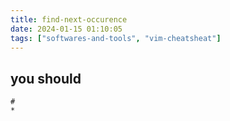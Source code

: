 ```yaml
---
title: find-next-occurence
date: 2024-01-15 01:10:05
tags: ["softwares-and-tools", "vim-cheatsheat"]
---
```

## you should

```
#
*
```


